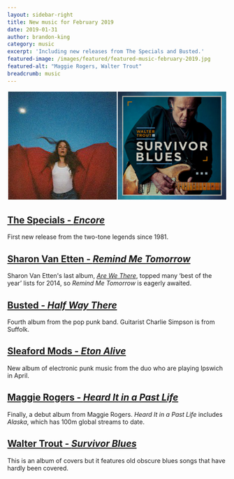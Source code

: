 ```yaml
---
layout: sidebar-right
title: New music for February 2019
date: 2019-01-31
author: brandon-king
category: music
excerpt: 'Including new releases from The Specials and Busted.'
featured-image: /images/featured/featured-music-february-2019.jpg
featured-alt: "Maggie Rogers, Walter Trout"
breadcrumb: music
---
```


![Maggie Rogers, Walter Trout](/images/featured/featured-music-february-2019.jpg)

## [The Specials - <cite>Encore</cite>](https://suffolk.spydus.co.uk/cgi-bin/spydus.exe/ENQ/OPAC/BIBENQ?BRN=2517513)

First new release from the two-tone legends since 1981.

## [Sharon Van Etten - <cite>Remind Me Tomorrow</cite>](https://suffolk.spydus.co.uk/cgi-bin/spydus.exe/ENQ/OPAC/BIBENQ?BRN=2503621)

Sharon Van Etten's last album, [<cite>Are We There</cite>](https://suffolk.spydus.co.uk/cgi-bin/spydus.exe/ENQ/OPAC/BIBENQ?BRN=1598088), topped many ‘best of the year’ lists for 2014, so <cite>Remind Me Tomorrow</cite> is eagerly awaited.

## [Busted - <cite>Half Way There</cite>](https://suffolk.spydus.co.uk/cgi-bin/spydus.exe/ENQ/OPAC/BIBENQ?BRN=2514836)

Fourth album from the pop punk band. Guitarist Charlie Simpson is from Suffolk.

## [Sleaford Mods - <cite>Eton Alive</cite>](https://suffolk.spydus.co.uk/cgi-bin/spydus.exe/ENQ/OPAC/BIBENQ?BRN=2533650)

New album of electronic punk music from the duo who are playing Ipswich in April.

## [Maggie Rogers - <cite>Heard It in a Past Life</cite>](https://suffolk.spydus.co.uk/cgi-bin/spydus.exe/ENQ/OPAC/BIBENQ?BRN=2511373)

Finally, a debut album from Maggie Rogers. <cite>Heard It in a Past Life</cite> includes <cite>Alaska</cite>, which has 100m global streams to date.

## [Walter Trout - <cite>Survivor Blues</cite>](https://suffolk.spydus.co.uk/cgi-bin/spydus.exe/ENQ/OPAC/BIBENQ?BRN=2535908)

This is an album of covers but it features old obscure blues songs that have hardly been covered.
